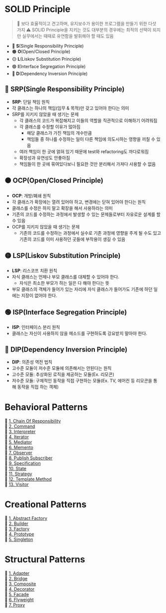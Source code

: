 # SOLID Principle
> 📢 보다 효율적이고 견고하며, 유지보수가 용이한 프로그램을 만들기 위한 다섯 가지
> ⚠️ SOLID Principle을 지키는 것도 대부분의 경우에는 최적의 선택이 되지만 실무에서는 때때로 유연함을 발휘해야 할 때도 있음
- 🔴 **S**(Single Responsibility Principle)
- 🟠 **O**(Open/Closed Principle)
- 🟡 **L**(Liskov Substitution Principle)
- 🟢 **I**(Interface Segregation Principle)
- 🔵 **D**(Dependency Inversion Principle)

## 🔴 SRP(Single Responsibility Principle)
- **SRP**: 단일 책임 원칙
- 각 클래스는 하나의 책임(임무 & 목적)만 갖고 있어야 한다는 의미
- SRP를 지키지 않았을 때 생기는 문제
  - 각 클래스의 코드가 복잡해지고 이들의 역할을 직관적으로 이해하기 어려워짐
  - 각 클래스를 수정할 이유가 많아짐
    - 해당 클래스가 가진 책임의 개수만큼
    - 책임들 중 하나를 수정하는 일이 다른 책임에 의도시하는 영향을 끼칠 수 있음
  - 여러 책임이 한 곳에 얽혀 있기 때문에 test와 refactoring도 까다로워짐
  - 확장성과 유연성도 안좋아짐
  - 책임들이 한 곳에 묶여있다보니 필요한 것만 분리해서 가져다 사용할 수 없음

## 🟠 OCP(Open/Closed Principle)
- **OCP**: 개방/폐쇄 원칙
- 각 클래스가 확장에는 열려 있어야 하고, 변경에는 닫혀 있어야 한다는 원칙
- 클래스를 수정은 하지 말고 확장을 해서 사용하라는 의미
- 기존의 코드를 수정하는 과정에서 발생할 수 있는 문제들로부터 자유로운 설계를 할 수 있음
- OCP를 지키지 않았을 때 생기는 문제
  - 기존의 코드를 수정하는 과정에서 실수로 기존 과정에 영향을 주게 될 수도 있고 기존의 코드를 이미 사용하던 곳들에 부작용이 생길 수 있음

## 🟡 LSP(Liskov Substitution Principle)
- **LSP**: 리스코프 치환 원칙
- 자식 클래스는 언제나 부모 클래스를 대체할 수 있어야 한다.
  - 자식은 최소한 부모가 하는 일은 다 해야 한다는 뜻
- 부모 클래스의 객체가 들어가 있는 자리에 자식 클래스가 들어가도 기존에 하던 일에는 지장이 없어야 한다.

## 🟢 ISP(Interface Segregation Principle)
- **ISP**: 인터페이스 분리 원칙
- 클래스는 자신이 사용하지 않을 메소드를 구현하도록 강요받지 말아야 한다.

## 🔵 DIP(Dependency Inversion Principle)
- **DIP**: 의존성 역전 법칙
- 고수준 모듈이 저수준 모듈에 의존해서는 안된다는 원칙
- 고수준 모듈: 추상화된 로직을 제공하는 모듈(Ex. 리모콘)
- 저수준 모듈: 구체적인 동작을 직접 구현하는 모듈(Ex. TV, 에어컨 등 리모콘을 통해 동작을 직접 하는 객체)

# Behavioral Patterns
🔗 [1. Chain Of Responsibility](https://github.com/jjjuuuun/OODP-Java/tree/main/src/main/java/Behavior/chain_of_responsibility)    
🔗 [2. Command](https://github.com/jjjuuuun/OODP-Java/tree/main/src/main/java/Behavior/command)                       
🔗 [3. Interpreter](https://github.com/jjjuuuun/OODP-Java/tree/main/src/main/java/Behavior/interpreter)          
🔗 [4. Iterator](https://github.com/jjjuuuun/OODP-Java/tree/main/src/main/java/Behavior/iterator)             
🔗 [5. Mediator](https://github.com/jjjuuuun/OODP-Java/tree/main/src/main/java/Behavior/mediator)             
🔗 [6. Memento](https://github.com/jjjuuuun/OODP-Java/tree/main/src/main/java/Behavior/memento)  
🔗 [7. Observer](https://github.com/jjjuuuun/OODP-Java/tree/main/src/main/java/Behavior/observer)  
🔗 [8. Publish Subscriber](https://github.com/jjjuuuun/OODP-Java/tree/main/src/main/java/Behavior/publish_subscriber)  
🔗 [9. Specification](https://github.com/jjjuuuun/OODP-Java/tree/main/src/main/java/Behavior/specification)  
🔗 [10. State](https://github.com/jjjuuuun/OODP-Java/tree/main/src/main/java/Behavior/state)  
🔗 [11. Strategy](https://github.com/jjjuuuun/OODP-Java/tree/main/src/main/java/Behavior/strategy)  
🔗 [12. Template Method](https://github.com/jjjuuuun/OODP-Java/tree/main/src/main/java/Behavior/template_method)  
🔗 [13. Visitor](https://github.com/jjjuuuun/OODP-Java/tree/main/src/main/java/Behavior/visitor)  

# Creational Patterns
🔗 [1. Abstract Factory](https://github.com/jjjuuuun/OODP-Java/tree/main/src/main/java/creation/abstract_factory)  
🔗 [2. Builder](https://github.com/jjjuuuun/OODP-Java/tree/main/src/main/java/creation/builder)  
🔗 [3. Factory](https://github.com/jjjuuuun/OODP-Java/tree/main/src/main/java/creation/factory)  
🔗 [4. Prototype](https://github.com/jjjuuuun/OODP-Java/tree/main/src/main/java/creation/prototype)  
🔗 [5. Singleton](https://github.com/jjjuuuun/OODP-Java/tree/main/src/main/java/creation/singleton)  

# Structural Patterns
🔗 [1. Adapter](https://github.com/jjjuuuun/OODP-Java/tree/main/src/main/java/structure/adapter)  
🔗 [2. Bridge](https://github.com/jjjuuuun/OODP-Java/tree/main/src/main/java/structure/bridge)  
🔗 [3. Composite](https://github.com/jjjuuuun/OODP-Java/tree/main/src/main/java/structure/composite)  
🔗 [4. Decorator](https://github.com/jjjuuuun/OODP-Java/tree/main/src/main/java/structure/decorator)  
🔗 [5. Facade](https://github.com/jjjuuuun/OODP-Java/tree/main/src/main/java/structure/facade)  
🔗 [6. Flyweight](https://github.com/jjjuuuun/OODP-Java/tree/main/src/main/java/structure/flyweight)  
🔗 [7. Proxy](https://github.com/jjjuuuun/OODP-Java/tree/main/src/main/java/structure/proxy)  